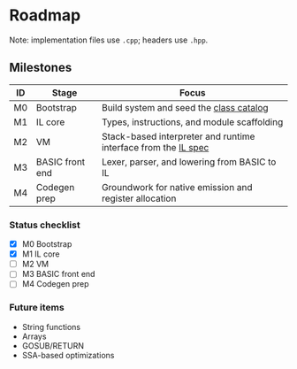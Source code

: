 # Roadmap

Note: implementation files use `.cpp`; headers use `.hpp`.

## Milestones

| ID | Stage | Focus |
|----|-------|-------|
| M0 | Bootstrap | Build system and seed the [class catalog](class-catalog.md) |
| M1 | IL core | Types, instructions, and module scaffolding |
| M2 | VM | Stack-based interpreter and runtime interface from the [IL spec](il-spec.md) |
| M3 | BASIC front end | Lexer, parser, and lowering from BASIC to IL |
| M4 | Codegen prep | Groundwork for native emission and register allocation |

### Status checklist

- [x] M0 Bootstrap
- [x] M1 IL core
- [ ] M2 VM
- [ ] M3 BASIC front end
- [ ] M4 Codegen prep

### Future items

- String functions
- Arrays
- GOSUB/RETURN
- SSA-based optimizations
